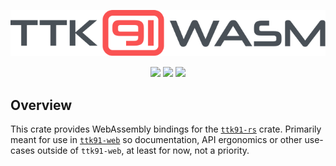 <p align="center"><img src="assets/ttk91wasm-logo.svg" /></p>
<p align="center">
  <img src="https://github.com/dogamak/ttk91-wasm/workflows/Rust/badge.svg" />
  <img src="https://docs.rs/ttk91wasm/badge.svg" />
  <img src="https://img.shields.io/crates/v/ttk91-wasm.svg" />
</p>

## Overview

This crate provides WebAssembly bindings for the [`ttk91-rs`](https://github.com/dogamak/ttk91-rs) crate.
Primarily meant for use in [`ttk91-web`](https://github.com/dogamak/ttk91-web) so documentation, API ergonomics or other use-cases outside of `ttk91-web`, at least for now, not a priority.
